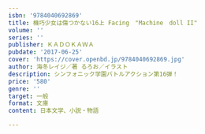 ```yaml
---
isbn: '9784040692869'
title: 機巧少女は傷つかない16上 Facing　"Machine　doll II"
volume: ''
series: ''
publisher: ＫＡＤＯＫＡＷＡ
pubdate: '2017-06-25'
cover: 'https://cover.openbd.jp/9784040692869.jpg'
author: 海冬レイジ／著 るろお／イラスト
description: シンフォニック学園バトルアクション第16弾！
price: '580'
genre: ''
target: 一般
format: 文庫
content: 日本文学、小説・物語

---
```

